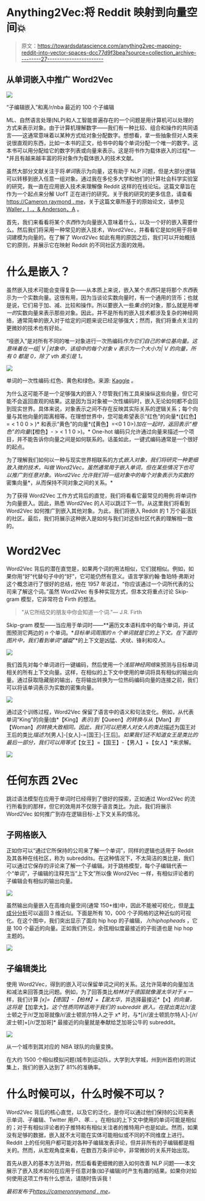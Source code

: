 # Anything2Vec:将 Reddit 映射到向量空间💥

> 原文：<https://towardsdatascience.com/anything2vec-mapping-reddit-into-vector-spaces-dcc77d9f3bea?source=collection_archive---------27----------------------->

## 从单词嵌入中推广 Word2Vec

![](img/2be9f86c7f4f5d96901812c1956b4e47.png)

“子编辑嵌入”和离/r/nba 最近的 100 个子编辑

ML、自然语言处理(NLP)和人工智能普遍存在的一个问题是用计算机可以处理的方式来表示对象。由于计算机理解数字——我们有一种比较、组合和操作的共同语言——这通常意味着以某种方式给对象分配数字。想想看，拿一些抽象但对人类来说很直观的东西，比如一本书的正文，给书中的每个单词分配一个唯一的数字。这本书可以用分配给它的数字列表或向量来表示。这是将书作为载体嵌入的过程*—*并且有越来越丰富的将对象作为载体嵌入的技术文献。

虽然大部分文献关注于将*单词*表示为向量，这有助于 NLP 问题，但是大部分逻辑可以转移到嵌入任意一组对象。通过我在多伦多大学和他们的计算社会科学实验室的研究，我一直在应用嵌入技术来理解像 Reddit 这样的在线论坛。这篇文章旨在作为一个起点来分解 UofT 正在进行的研究。关于我的研究的更多信息，请查看[https://Cameron raymond . me](https://cameronraymond.me)，关于这篇文章所基于的原始论文，请参见 [Waller，I .，& Anderson，A](https://dl.acm.org/doi/abs/10.1145/3308558.3313729) 。

首先，我们来看看将某个*东西*作为向量嵌入意味着什么，以及一个好的嵌入需要什么。然后我们将采用一种常见的嵌入技术，Word2Vec，并看看它是如何用于将单词建模为向量的。在了解了 Word2Vec 如此有用的原因之后，我们可以开始概括它的原则，并展示它在映射 Reddit 的不同社区方面的效用。

# 什么是嵌入？

虽然嵌入技术可能会变得复杂——从本质上来说，嵌入某个*东西*只是将那个*东西*表示为一个实数向量。这很有用，因为当谈论实数向量时，有一个通用的货币；也就是说，它们易于加、减、比较和操作。所以要嵌入一些*集合*的对象，那么就是用*唯一的*实数向量来表示那些对象。因此，并不是所有的嵌入技术都涉及复杂的神经网络，通常简单的嵌入对于给定的问题来说已经足够强大；然而，我们将重点关注的更微妙的技术也有好处。

“哑嵌入”是对所有不同的唯一对象进行一次热编码*作为它们自己的单位基向量。这意味着在一组| *V* |对象中，该组中的每个对象 *v* 表示为一个大小为| *V* 的向量，所有 0 都是 0，除了 *vth* 索引是 1。*

![](img/5a1a1ab2d0f281d53e5b62b2bd1d980c.png)

单词的一次性编码:红色、黄色和绿色。来源: [Kaggle](https://www.kaggle.com/dansbecker/using-categorical-data-with-one-hot-encoding) 。

为什么这可能不是一个足够强大的嵌入？尽管我们有工具来操纵这些向量，但它可能不会返回直观的结果。这是因为当对象被一次性编码时，嵌入无论如何都不会回到现实世界。具体来说，对象表示之间不存在反映其实际关系的逻辑关系；每个向量与其他向量的距离相等。在理想世界中，您可能希望表示“红色”的向量*(【红色】= < 1 0 0 > )* 和表示“黄色”的向量*(【黄色】=<0 1 0>)*加在一起时，返回表示“橙色”的向量*(【橙色】- > < 1 1 0 >)。* One-hot 编码只允许通过向量来描述一个项目，并不能告诉你向量之间是如何联系的。话虽如此，一键式编码通常是一个很好的起点。

为了理解我们如何以一种与现实世界相联系的方式*嵌入对象，我们将研究一种更细致入微的技术，叫做 Word2Vec。虽然通常用于嵌入单词，但在某些情况下也可以推广到任意对象。Word2Vec 允许我们将一组对象中的每个对象表示为实数的*密集向量*，从而保持不同对象之间的关系。*

为了获得 Word2Vec 工作方式背后的直觉，我们将看看它最常见的用例:将单词作为向量嵌入。因此，熟悉 Word2Vec 的人可以跳过下一节。从这里我们将看到 Word2Vec 如何推广到嵌入其他对象。为此，我们将嵌入 Reddit 的 1 万个最活跃的社区。最后，我们将展示这种嵌入是如何与我们对这些社区代表的理解相一致的。

# Word2Vec

Word2Vec 背后的潜在直觉是，如果两个词的用法相似，它们就相似。例如，如果你用“好”代替句子中的“好”，它可能仍然有意义。语言学家约翰·鲁珀特·弗斯对这个概念进行了很好的总结，他在 1957 年说过，“你应该通过一个词所代表的公司来了解这个词。”虽然 Word2Vec 有多种实现方式，但本文将重点讨论 Skip-gram 模型，它非常符合 Firth 的想法。

> "从它所结交的朋友中你会知道一个词."— J.R. Firth

Skip-gram 模型——当应用于单词时——**遍历文本语料库中的每个单词，并试图预测它两边的 *n* 个单词。**目标单词周围的 *n* 个单词就是它的上下文。在下面的图片中，我们看到单词“龌龊*”*的上下文是凶猛、犬吠、锋利和咬人。

![](img/0cf84821ab4242f75f1d8627e56a7da0.png)

我们首先对每个单词进行一键编码，然后使用一个*浅层神经网络*来预测与目标单词相关的所有上下文向量。这样，在相似的上下文中使用的单词将具有相似的输出向量。通过获取隐藏层的输出，在将输出转换为一位热码编码向量的连接之前，我们可以将该单词表示为实数的密集向量。

![](img/3a1c010859892d8e62f1c57adbe2ea2d.png)

通过这个训练过程，Word2Vec 保留了语言中的语义和句法变化。例如，从代表单词“King”的向量(由*【King】*表示)到*【Queen】*的转换与从*【Man】*到*【Woman】*的转换大致相同。因此，我们可以把男人对女人的类比*描述为国王对王后的类比*描述为*[男人]-[女人]-=[国王]-[王后]。*如果我们还不知道女王是类比的最后一部分，我们可以用等式*【女王】=【国王】-【男人】+【女人】*来求解。

![](img/fc5779a74691843959821d7ac9d2c784.png)

# 任何东西 2Vec

跳过语法模型在应用于单词时已经得到了很好的探索，正如通过 Word2Vec 的流行所看到的那样，但它的效用并不仅限于语言类比。为此，我们将展示 Word2Vec 如何推广到存在逻辑目标-上下文关系的情况。

## 子网格嵌入

正如你可以“通过它所保持的公司来了解一个单词”，同样的逻辑也适用于 Reddit 及其各种在线社区，称为 subreddits。在这种情况下，不太简洁的类比是，我们可以通过它保存的评论来了解一个子编辑。对于跳格模型，每个子编辑代表一个“单词”，子编辑的注释充当“上下文”所以像 Word2Vec 一样，有相似评论者的子编辑会有相似的输出向量。

![](img/655ad7f6fd962eb7cf44d95f8ab7f78c.png)

虽然输出向量嵌入在高维向量空间(通常 150+维)中，因此不能被可视化，但是[主成分分析](https://stats.stackexchange.com/questions/2691/making-sense-of-principal-component-analysis-eigenvectors-eigenvalues)可以返回 3 维近似。下面是所有 10，000 个子网格的这种近似的可视化。在这个图中，我们突出显示了面向 hip hop 的子编辑， */r/hiphopheads* ，它是 100 个最近的向量。正如我们所见，余弦相似度最接近的子街道也是 hip hop 主题的。

![](img/5e817876526d2a24c706064eda7456bf.png)

## 子编辑类比

使用 Word2Vec，得到的嵌入可以保留单词之间的关系。这允许简单的向量加法和减法来回答类比问题。例如，为了回答类比*柏林对于德国就像渥太华对于 x* 一样，我们计算 *[x]=【德国】-【柏林】+【渥太华*，并选择最接近*【x】*的向量，这将是*【加拿大】*。这个性质同样适用于我们的 subreddit 嵌入。在提出类比*/r/波士顿之于/r/芝加哥就像/r/波士顿凯尔特人之于 x* 时，与*[/r/波士顿凯尔特人]-[/r/波士顿]+[/r/芝加哥]* 最接近的向量就是奉献给芝加哥公牛的 subreddit。

![](img/8fd9352a8ea667f07da3beb3eaca0480.png)

从一个城市到其对应的 NBA 球队的向量变换。

在大约 1500 个相似模拟问题(城市到运动队，大学到大学城，州到州首府)的测试集上，我们的嵌入达到了 81%的准确率。

# 什么时候可以，什么时候不可以？

Word2Vec 背后的核心直觉，以及它的泛化，是你可以通过他们保持的公司来表示单词、子编辑、Twitter 用户、*等…* 。在相似的上下文中使用的单词可能是相似的；对于有相似评论者的子推特和有相似关注者的推特用户也是如此。然而，如果没有足够的数据，嵌入就不太可能在实体可能相似或不同的不同维度上进行。Reddit 上的任何用户都可能对各种子编辑发表评论，但并非所有的子编辑都是相关的。然而，从宏观角度来看，在数百万条评论中，非常微妙的关系开始出现。

首先从嵌入的基本方法开始，然后看看更细微的嵌入如何改善 NLP 问题——本文展示了嵌入技术如何在应用于任意对象(如子编辑)时产生有趣的结果。如果你对如何使用这项工作有什么想法，请随时告诉我！

*最初发布于*[*https://cameronraymond . me*](https://cameronraymond.me)*。*